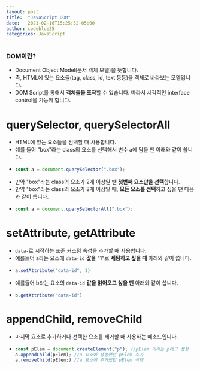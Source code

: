 ```yaml
---
layout: post
title:  "JavaScript DOM"
date:   2021-02-16T15:25:52-05:00
author: codeblue25
categories: JavaScript
---
```


<h3>DOM이란?</h3>

* Document Object Model(문서 객체 모델)을 뜻합니다.
* 즉, HTML에 있는 요소들(tag, class, id, text 등등)을 객체로 바라보는 모델입니다.
* DOM Script를 통해서 **객체들을 조작**할 수 있습니다. 따라서 시각적인 interface control을 가능케 합니다.


<h1>querySelector, querySelectorAll</h1>

* HTML에 있는 요소들을 선택할 때 사용합니다.
* 예를 들어 "box"라는 class의 요소를 선택해서 변수 a에 담을 땐 아래와 같이 씁니다.
* ```javascript
  const a = document.querySelector(".box");
  ```
* 만약 "box"라는 class의 요소가 2개 이상일 땐 **첫번째 요소만을 선택**합니다.
* 만약 "box"라는 class의 요소가 2개 이상일 때, **모든 요소를 선택**하고 싶을 땐 다음과 같이 씁니다.
* ```javascript
  const a = document.querySelectorAll(".box");
  ```


<h1>setAttribute, getAttribute</h1>

* `data-`로 시작하는 표준 커스텀 속성을 추가할 때 사용합니다.
* 예를들어 a라는 요소에 `data-id` **값을** "1"로 **세팅하고 싶을 때** 아래와 같이 씁니다.
* ```javascript
  a.setAttribute("data-id", 1)
  ```
* 예를들어 b라는 요소의 `data-id` **값을 읽어오고 싶을 땐** 아래와 같이 씁니다.
* ```javascript
  b.getAttribute("data-id")
  ```  


<h1>appendChild, removeChild</h1>

* 마지막 요소로 추가하거나 선택한 요소를 제거할 때 사용하는 메소드입니다.
* ```javascript
  const pElem = document.createElement("p"); //pElem 이라는 p태그 생성
  a.appendChild(pElem); //a 요소에 생성했던 pElem 추가
  a.removeChild(pElem;) //a 요소에 추가했던 pElem 삭제
  ```